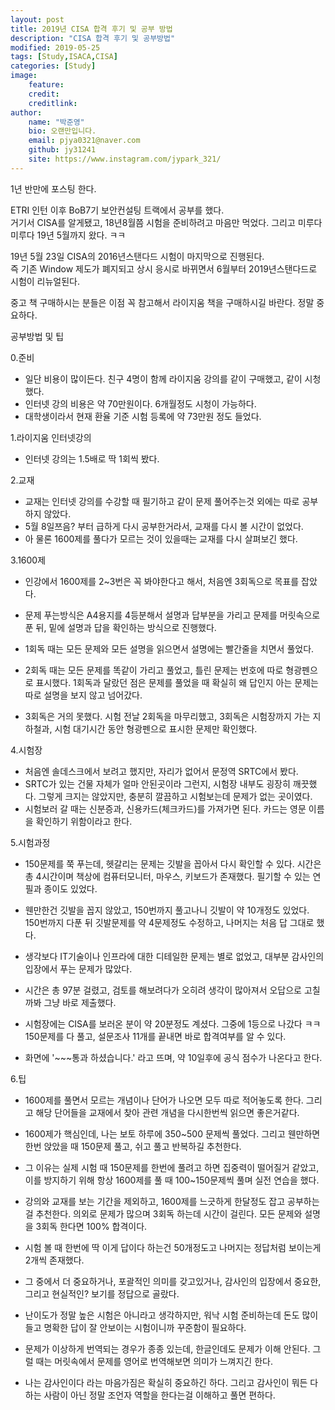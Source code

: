 ```yaml
---
layout: post
title: 2019년 CISA 합격 후기 및 공부 방법
description: "CISA 합격 후기 및 공부방법"
modified: 2019-05-25
tags: [Study,ISACA,CISA]
categories: [Study]
image:
    feature:
    credit:
    creditlink:
author:
    name: "박준영"
    bio: 오랜만입니다.
    email: pjya0321@naver.com
    github: jy31241
    site: https://www.instagram.com/jypark_321/
---
```


1년 반만에 포스팅 한다.  

ETRI 인턴 이후 BoB7기 보안컨설팅 트랙에서 공부를 했다.  
거기서 CISA를 알게됐고, 18년8월쯤 시험을 준비하려고 마음만 먹었다. 그리고 미루다 미루다 19년 5월까지 왔다. ㅋㅋ  

19년 5월 23일 CISA의 2016년스탠다드 시험이 마지막으로 진행된다.  
즉 기존 Window 제도가 폐지되고 상시 응시로 바뀌면서 6월부터 2019년스탠다드로 시험이 리뉴얼된다.  

중고 책 구매하시는 분들은 이점 꼭 참고해서 라이지움 책을 구매하시길 바란다. 정말 중요하다.


공부방법 및 팁  

0.준비  
- 일단 비용이 많이든다. 친구 4명이 함께 라이지움 강의를 같이 구매했고, 같이 시청했다.  
- 인터넷 강의 비용은 약 70만원이다. 6개월정도 시청이 가능하다.  
- 대학생이라서 현재 환율 기준 시험 등록에 약 73만원 정도 들었다.  

1.라이지움 인터넷강의  
- 인터넷 강의는 1.5배로 딱 1회씩 봤다.  

2.교재  
- 교재는 인터넷 강의를 수강할 때 필기하고 같이 문제 풀어주는것 외에는 따로 공부하지 않았다.  
- 5월 8일쯔음? 부터 급하게 다시 공부한거라서, 교재를 다시 볼 시간이 없었다.  
- 아 물론 1600제를 풀다가 모르는 것이 있을때는 교재를 다시 살펴보긴 했다.  

3.1600제  
- 인강에서 1600제를 2~3번은 꼭 봐야한다고 해서, 처음엔 3회독으로 목표를 잡았다.  
- 문제 푸는방식은 A4용지를 4등분해서 설명과 답부분을 가리고 문제를 머릿속으로 푼 뒤, 밑에 설명과 답을 확인하는 방식으로 진행했다.  
  
- 1회독 때는 모든 문제와 모든 설명을 읽으면서 설명에는 빨간줄을 치면서 풀었다.  
- 2회독 때는 모든 문제를 똑같이 가리고 풀었고, 틀린 문제는 번호에 따로 형광펜으로 표시했다. 1회독과 달랐던 점은 문제를 풀었을 때 확실히 왜 답인지 아는 문제는 따로 설명을 보지 않고 넘어갔다.  
- 3회독은 거의 못했다. 시험 전날 2회독을 마무리했고, 3회독은 시험장까지 가는 지하철과, 시험 대기시간 동안 형광펜으로 표시한 문제만 확인했다.  
  
    
4.시험장  
- 처음엔 솔데스크에서 보려고 했지만, 자리가 없어서 문정역 SRTC에서 봤다.  
- SRTC가 있는 건물 자체가 얼마 안된곳이라 그런지, 시험장 내부도 굉장히 깨끗했다. 그렇게 크지는 않았지만, 충분히 깔끔하고 시험보는데 문제가 없는 곳이였다.  
- 시험보러 갈 때는 신분증과, 신용카드(체크카드)를 가져가면 된다. 카드는 영문 이름을 확인하기 위함이라고 한다.  

5.시험과정  
- 150문제를 쭉 푸는데, 헷갈리는 문제는 깃발을 꼽아서 다시 확인할 수 있다. 시간은 총 4시간이며 책상에 컴퓨터모니터, 마우스, 키보드가 존재했다. 필기할 수 있는 연필과 종이도 있었다.  
- 웬만한건 깃발을 꼽지 않았고, 150번까지 풀고나니 깃발이 약 10개정도 있었다. 150번까지 다푼 뒤 깃발문제를 약 4문제정도 수정하고, 나머지는 처음 답 그대로 했다.  
- 생각보다 IT기술이나 인프라에 대한 디테일한 문제는 별로 없었고, 대부분 감사인의 입장에서 푸는 문제가 많았다.  
- 시간은 총 97분 걸렸고, 검토를 해보려다가 오히려 생각이 많아져서 오답으로 고칠까봐 그냥 바로 제출했다.  
 
- 시험장에는 CISA를 보러온 분이 약 20분정도 계셨다. 그중에 1등으로 나갔다 ㅋㅋ 150문제를 다 풀고, 설문조사 11개를 끝내면 바로 합격여부를 알 수 있다.  
- 화면에 '~~~통과 하셨습니다.' 라고 뜨며, 약 10일후에 공식 점수가 나온다고 한다.  

6.팁  
- 1600제를 풀면서 모르는 개념이나 단어가 나오면 모두 따로 적어놓도록 한다. 그리고 해당 단어들을 교재에서 찾아 관련 개념을 다시한번씩 읽으면 좋은거같다.  
- 1600제가 핵심인데, 나는 보토 하루에 350~500 문제씩 풀었다. 그리고 웬만하면 한번 앉았을 때 150문제 풀고, 쉬고 풀고 반복하길 추천한다.  
- 그 이유는 실제 시험 때 150문제를 한번에 풀려고 하면 집중력이 떨어질거 같았고, 이를 방지하기 위해 항상 1600제를 풀 때 100~150문제씩 풀며 실전 연습을 했다.  
- 강의와 교재를 보는 기간을 제외하고, 1600제를 느긋하게 한달정도 잡고 공부하는걸 추천한다. 의외로 문제가 많으며 3회독 하는데 시간이 걸린다. 모든 문제와 설명을 3회독 한다면 100% 합격이다.  

- 시험 볼 때 한번에 딱 이게 답이다 하는건 50개정도고 나머지는 정답처럼 보이는게 2개씩 존재했다.  

- 그 중에서 더 중요하거나, 포괄적인 의미를 갖고있거나, 감사인의 입장에서 중요한, 그리고 현실적인? 보기를 정답으로 골랐다.  

- 난이도가 정말 높은 시험은 아니라고 생각하지만, 워낙 시험 준비하는데 돈도 많이들고 명확한 답이 잘 안보이는 시험이니까 꾸준함이 필요하다.  

- 문제가 이상하게 번역되는 경우가 종종 있는데, 한글인데도 문제가 이해 안된다. 그럴 때는 머릿속에서 문제를 영어로 번역해보면 의미가 느껴지긴 한다.  

- 나는 감사인이다 라는 마음가짐은 확실히 중요하긴 하다. 그리고 감사인이 뭐든 다하는 사람이 아닌 정말 조언자 역할을 한다는걸 이해하고 풀면 편하다.


